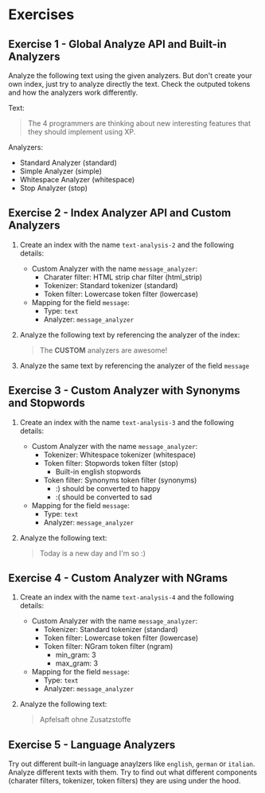 # Exercises

## Exercise 1 - Global Analyze API and Built-in Analyzers

Analyze the following text using the given analyzers. But don't create your own index, just try to analyze directly the text. Check the outputed tokens and how the analyzers work differently.

Text:

> The 4 programmers are thinking about new interesting features that they should implement using XP.

Analyzers:

- Standard Analyzer (standard)
- Simple Analyzer (simple)
- Whitespace Analyzer (whitespace)
- Stop Analyzer (stop)

## Exercise 2 - Index Analyzer API and Custom Analyzers

1. Create an index with the name `text-analysis-2` and the following details:

    - Custom Analyzer with the name `message_analyzer`:
        - Charater filter: HTML strip char filter (html_strip)
        - Tokenizer: Standard tokenizer (standard)
        - Token filter: Lowercase token filter (lowercase)
    - Mapping for the field `message`:
        - Type: `text`
        - Analyzer: `message_analyzer`

2. Analyze the following text by referencing the analyzer of the index:

    > The <b>CUSTOM</b> analyzers are awesome!

3. Analyze the same text by referencing the analyzer of the field `message`

## Exercise 3 - Custom Analyzer with Synonyms and Stopwords

1. Create an index with the name `text-analysis-3` and the following details:

    - Custom Analyzer with the name `message_analyzer`:
        - Tokenizer: Whitespace tokenizer (whitespace)
        - Token filter: Stopwords token filter (stop)
            - Built-in english stopwords
        - Token filter: Synonyms token filter (synonyms)
            - :) should be converted to happy
            - :( should be converted to sad
    - Mapping for the field `message`:
        - Type: `text`
        - Analyzer: `message_analyzer`

2. Analyze the following text:

    > Today is a new day and I'm so :)

## Exercise 4 - Custom Analyzer with NGrams

1. Create an index with the name `text-analysis-4` and the following details:

    - Custom Analyzer with the name `message_analyzer`:
        - Tokenizer: Standard tokenizer (standard)
        - Token filter: Lowercase token filter (lowercase)
        - Token filter: NGram token filter (ngram)
            - min_gram: 3
            - max_gram: 3
    - Mapping for the field `message`:
        - Type: `text`
        - Analyzer: `message_analyzer`

2. Analyze the following text:

    > Apfelsaft ohne Zusatzstoffe

## Exercise 5 - Language Analyzers

Try out different built-in language anaylzers like `english`, `german` or `italian`. Analyze different texts with them. Try to find out what different components (charater filters, tokenizer, token filters) they are using under the hood.

